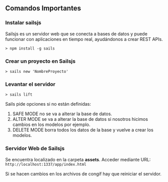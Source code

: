 ## Comandos Importantes

### Instalar sailsjs

Sailsjs es un servidor web que se conecta a bases de datos y puede funcionar con aplicaciones en tiempo real, ayudándonos a crear REST APIs.

```
> npm install -g sails
```

### Crear un proyecto en Sailsjs

```
> sails new 'NombreProyecto'
```

### Levantar el servidor

```
> sails lift
```

Sails pide opciones si no están definidas:

1. SAFE MODE no se va a alterar la base de datos.
2. ALTER MODE se va a alterar la base de datos si nosotros hicimos cambios en los modelos por ejemplo.
3. DELETE MODE borra todos los datos de la base y vuelve a crear los modelos.

### Servidor Web de Sailsjs

Se encuentra localizado en la carpeta **assets**.
Acceder mediante URL: `http://localhost:1337/app/index.html`

Si se hacen cambios en los archivos de congif hay que reiniciar el servidor.